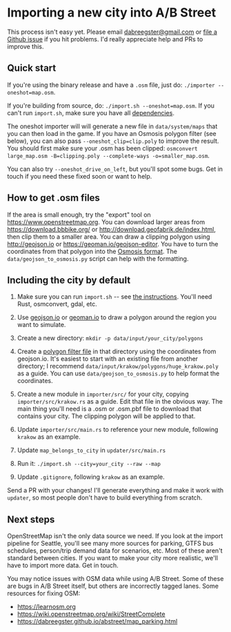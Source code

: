 # Importing a new city into A/B Street

This process isn't easy yet. Please email <dabreegster@gmail.com> or
[file a Github issue](https://github.com/dabreegster/abstreet/issues/) if you
hit problems. I'd really appreciate help and PRs to improve this.

## Quick start

If you're using the binary release and have a `.osm` file, just do:
`./importer --oneshot=map.osm`.

If you're building from source, do: `./import.sh --oneshot=map.osm`. If you
can't run `import.sh`, make sure you have all
[dependencies](dev.md#building-map-data).

The oneshot importer will will generate a new file in `data/system/maps` that
you can then load in the game. If you have an Osmosis polygon filter (see
below), you can also pass `--oneshot_clip=clip.poly` to improve the result. You
should first make sure your .osm has been clipped:
`osmconvert large_map.osm -B=clipping.poly --complete-ways -o=smaller_map.osm`.

You can also try `--oneshot_drive_on_left`, but you'll spot some bugs. Get in
touch if you need these fixed soon or want to help.

## How to get .osm files

If the area is small enough, try the "export" tool on
https://www.openstreetmap.org. You can download larger areas from
https://download.bbbike.org/ or http://download.geofabrik.de/index.html, then
clip them to a smaller area. You can draw a clipping polygon using
http://geojson.io or https://geoman.io/geojson-editor. You have to turn the
coordinates from that polygon into the
[Osmosis format](https://wiki.openstreetmap.org/wiki/Osmosis/Polygon_Filter_File_Format).
The `data/geojson_to_osmosis.py` script can help with the formatting.

## Including the city by default

1.  Make sure you can run `import.sh` -- see
    [the instructions](dev.md#building-map-data). You'll need Rust, osmconvert,
    gdal, etc.

2.  Use [geojson.io](http://geojson.io/) or
    [geoman.io](https://geoman.io/geojson-editor) to draw a polygon around the
    region you want to simulate.

3.  Create a new directory: `mkdir -p data/input/your_city/polygons`

4.  Create a
    [polygon filter file](https://wiki.openstreetmap.org/wiki/Osmosis/Polygon_Filter_File_Format)
    in that directory using the coordinates from geojson.io. It's easiest to
    start with an existing file from another directory; I recommend
    `data/input/krakow/polygons/huge_krakow.poly` as a guide. You can use
    `data/geojson_to_osmosis.py` to help format the coordinates.

5.  Create a new module in `importer/src/` for your city, copying
    `importer/src/krakow.rs` as a guide. Edit that file in the obvious way. The
    main thing you'll need is a .osm or .osm.pbf file to download that contains
    your city. The clipping polygon will be applied to that.

6.  Update `importer/src/main.rs` to reference your new module, following
    `krakow` as an example.

7.  Update `map_belongs_to_city` in `updater/src/main.rs`

8.  Run it: `./import.sh --city=your_city --raw --map`

9.  Update `.gitignore`, following `krakow` as an example.

Send a PR with your changes! I'll generate everything and make it work with
`updater`, so most people don't have to build everything from scratch.

## Next steps

OpenStreetMap isn't the only data source we need. If you look at the import
pipeline for Seattle, you'll see many more sources for parking, GTFS bus
schedules, person/trip demand data for scenarios, etc. Most of these aren't
standard between cities. If you want to make your city more realistic, we'll
have to import more data. Get in touch.

You may notice issues with OSM data while using A/B Street. Some of these are
bugs in A/B Street itself, but others are incorrectly tagged lanes. Some
resources for fixing OSM:

- https://learnosm.org
- https://wiki.openstreetmap.org/wiki/StreetComplete
- https://dabreegster.github.io/abstreet/map_parking.html
